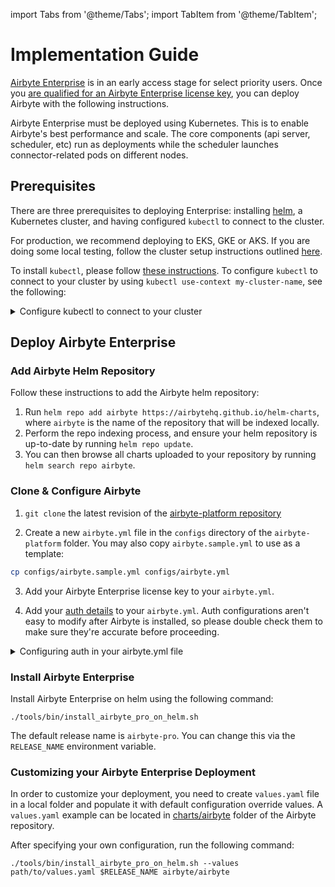 import Tabs from '@theme/Tabs';
import TabItem from '@theme/TabItem';

# Implementation Guide

[Airbyte Enterprise](./README.md) is in an early access stage for select priority users. Once you [are qualified for an Airbyte Enterprise license key](https://airbyte.com/company/talk-to-sales), you can deploy Airbyte with the following instructions.

Airbyte Enterprise must be deployed using Kubernetes. This is to enable Airbyte's best performance and scale. The core components \(api server, scheduler, etc\) run as deployments while the scheduler launches connector-related pods on different nodes.

## Prerequisites

There are three prerequisites to deploying Enterprise: installing [helm](https://helm.sh/docs/intro/install/), a Kubernetes cluster, and having configured `kubectl` to connect to the cluster.

For production, we recommend deploying to EKS, GKE or AKS. If you are doing some local testing, follow the cluster setup instructions outlined [here](/deploying-airbyte/on-kubernetes-via-helm.md#cluster-setup).

To install `kubectl`, please follow [these instructions](https://kubernetes.io/docs/tasks/tools/). To configure `kubectl` to connect to your cluster by using `kubectl use-context my-cluster-name`, see the following:

<details>
    <summary>Configure kubectl to connect to your cluster</summary>
    <Tabs>
        <TabItem value="GKE" label="GKE" default> 
            <ol>
                <li>Configure <code>gcloud</code> with <code>gcloud auth login</code>.</li>
                <li>On the Google Cloud Console, the cluster page will have a "Connect" button, with a command to run locally: <code>gcloud container clusters get-credentials $CLUSTER_NAME --zone $ZONE_NAME --project $PROJECT_NAME</code></li>
                <li>Use <code>kubectl config get-contexts</code> to show the contexts available.</li>
                <li>Run <code>kubectl config use-context $GKE_CONTEXT</code> to access the cluster from kubectl.</li>
            </ol>
        </TabItem>
        <TabItem value="EKS" label="EKS">
            <ol>
                <li><a href="https://docs.aws.amazon.com/cli/latest/userguide/cli-chap-configure.html">Configure your AWS CLI</a> to connect to your project.</li>
                <li>Install <a href="https://eksctl.io/introduction/">eksctl</a>.</li>
                <li>Run <code>eksctl utils write-kubeconfig --cluster=$CLUSTER_NAME</code> to make the context available to kubectl.</li>
                <li>Use <code>kubectl config get-contexts</code> to show the contexts available.</li>
                <li>Run <code>kubectl config use-context $EKS_CONTEXT</code> to access the cluster with kubectl.</li>
            </ol>
        </TabItem>
    </Tabs>
</details>

## Deploy Airbyte Enterprise

### Add Airbyte Helm Repository

Follow these instructions to add the Airbyte helm repository:
1. Run `helm repo add airbyte https://airbytehq.github.io/helm-charts`, where `airbyte` is the name of the repository that will be indexed locally.
2. Perform the repo indexing process, and ensure your helm repository is up-to-date by running `helm repo update`.
3. You can then browse all charts uploaded to your repository by running `helm search repo airbyte`.

### Clone & Configure Airbyte


1. `git clone` the latest revision of the [airbyte-platform repository](https://github.com/airbytehq/airbyte-platform)

2. Create a new `airbyte.yml` file in the `configs` directory of the `airbyte-platform` folder. You may also copy `airbyte.sample.yml` to use as a template:

```sh
cp configs/airbyte.sample.yml configs/airbyte.yml
```

3. Add your Airbyte Enterprise license key to your `airbyte.yml`. 

4. Add your [auth details](/enterprise-setup/sso) to your `airbyte.yml`. Auth configurations aren't easy to modify after Airbyte is installed, so please double check them to make sure they're accurate before proceeding.

<details>
    <summary>Configuring auth in your airbyte.yml file</summary>

To configure SSO with Okta, add the following at the end of your `airbyte.yml` file:

```
auth:   
    identity-providers:
        -   type: okta
            domain: $OKTA_DOMAIN
            app-name: $OKTA_APP_INTEGRATION_NAME
            client-id: $OKTA_CLIENT_ID
            client-secret: $OKTA_CLIENT_SECRET
```

To configure basic auth (deploy without SSO), remove the entire `auth:` section from your airbyte.yml config file. You will authenticate with the instance admin user and password included in the your `airbyte.yml`.

</details>

### Install Airbyte Enterprise

Install Airbyte Enterprise on helm using the following command:

```text
./tools/bin/install_airbyte_pro_on_helm.sh
```

The default release name is `airbyte-pro`. You can change this via the `RELEASE_NAME` environment
variable.

### Customizing your Airbyte Enterprise Deployment

In order to customize your deployment, you need to create `values.yaml` file in a local folder and populate it with default configuration override values. A `values.yaml` example can be located in [charts/airbyte](https://github.com/airbytehq/airbyte-platform/blob/main/charts/airbyte/values.yaml) folder of the Airbyte repository.

After specifying your own configuration, run the following command:

```text
./tools/bin/install_airbyte_pro_on_helm.sh --values path/to/values.yaml $RELEASE_NAME airbyte/airbyte
```
